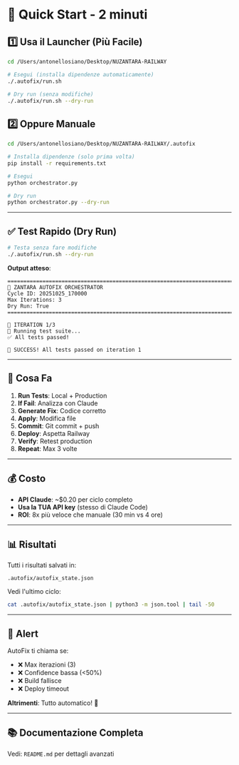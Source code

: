 # 🚀 Quick Start - 2 minuti

## 1️⃣ Usa il Launcher (Più Facile)

```bash
cd /Users/antonellosiano/Desktop/NUZANTARA-RAILWAY

# Esegui (installa dipendenze automaticamente)
./.autofix/run.sh

# Dry run (senza modifiche)
./.autofix/run.sh --dry-run
```

## 2️⃣ Oppure Manuale

```bash
cd /Users/antonellosiano/Desktop/NUZANTARA-RAILWAY/.autofix

# Installa dipendenze (solo prima volta)
pip install -r requirements.txt

# Esegui
python orchestrator.py

# Dry run
python orchestrator.py --dry-run
```

---

## ✅ Test Rapido (Dry Run)

```bash
# Testa senza fare modifiche
./.autofix/run.sh --dry-run
```

**Output atteso**:
```
================================================================================
🤖 ZANTARA AUTOFIX ORCHESTRATOR
Cycle ID: 20251025_170000
Max Iterations: 3
Dry Run: True
================================================================================

🔄 ITERATION 1/3
🧪 Running test suite...
✅ All tests passed!

🎉 SUCCESS! All tests passed on iteration 1
```

---

## 🎯 Cosa Fa

1. **Run Tests**: Local + Production
2. **If Fail**: Analizza con Claude
3. **Generate Fix**: Codice corretto
4. **Apply**: Modifica file
5. **Commit**: Git commit + push
6. **Deploy**: Aspetta Railway
7. **Verify**: Retest production
8. **Repeat**: Max 3 volte

---

## 💰 Costo

- **API Claude**: ~$0.20 per ciclo completo
- **Usa la TUA API key** (stesso di Claude Code)
- **ROI**: 8x più veloce che manuale (30 min vs 4 ore)

---

## 📊 Risultati

Tutti i risultati salvati in:
```
.autofix/autofix_state.json
```

Vedi l'ultimo ciclo:
```bash
cat .autofix/autofix_state.json | python3 -m json.tool | tail -50
```

---

## 🚨 Alert

AutoFix ti chiama se:
- ❌ Max iterazioni (3)
- ❌ Confidence bassa (<50%)
- ❌ Build fallisce
- ❌ Deploy timeout

**Altrimenti**: Tutto automatico! 🎉

---

## 📚 Documentazione Completa

Vedi: `README.md` per dettagli avanzati
